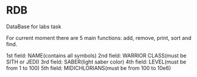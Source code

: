 # RDB
DataBase for labs task

For current moment there are 5 main functions: add, remove, print, sort and find.

1st field: NAME(contains all symbols)
2nd field: WARRIOR CLASS(must be SITH or JEDI)
3rd field: SABER(light saber color)
4th field: LEVEL(must be from 1 to 100)
5th field: MIDICHLORIANS(must be from 100 to 10e6)
